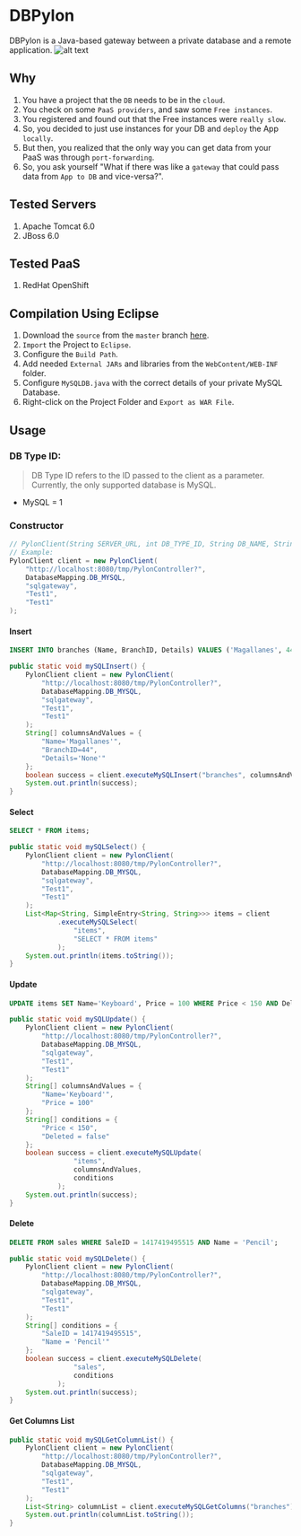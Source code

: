 # DBPylon
DBPylon is a Java-based gateway between a private database and a remote application.
![alt text](https://github.com/cebedovii/Pylon/blob/master/resources/sysarchitecture.jpg)


## Why
1. You have a project that the `DB` needs to be in the `cloud`.
2. You check on some `PaaS providers`, and saw some `Free instances`.
3. You registered and found out that the Free instances were `really slow`.
4. So, you decided to just use instances for your DB and `deploy` the App `locally`.
5. But then, you realized that the only way you can get data from your PaaS was through `port-forwarding`.
6. So, you ask yourself "What if there was like a `gateway` that could pass data from `App to DB` and vice-versa?".


## Tested Servers
1. Apache Tomcat 6.0
2. JBoss 6.0


## Tested PaaS
1. RedHat OpenShift


## Compilation Using Eclipse
1. Download the `source` from the `master` branch [here](https://github.com/cebedovii/Pylon/archive/master.zip).
2. `Import` the Project to `Eclipse`.
3. Configure the `Build Path`.
4. Add needed `External JARs` and libraries from the `WebContent/WEB-INF` folder.
5. Configure `MySQLDB.java` with the correct details of your private MySQL Database.
6. Right-click on the Project Folder and `Export as WAR File`.


## Usage

### DB Type ID:
> DB Type ID refers to the ID passed to the client as a parameter. Currently, the only supported database is MySQL.

* MySQL = 1


### Constructor
```java
// PylonClient(String SERVER_URL, int DB_TYPE_ID, String DB_NAME, String USERNAME, String PASSWORD)
// Example:
PylonClient client = new PylonClient(
	"http://localhost:8080/tmp/PylonController?",
	DatabaseMapping.DB_MYSQL,
	"sqlgateway",
	"Test1",
	"Test1"
);
```


#### Insert
```sql
INSERT INTO branches (Name, BranchID, Details) VALUES ('Magallanes', 44, 'None');
```
```java
public static void mySQLInsert() {
	PylonClient client = new PylonClient(
		"http://localhost:8080/tmp/PylonController?",
		DatabaseMapping.DB_MYSQL,
		"sqlgateway",
		"Test1",
		"Test1"
	);
	String[] columnsAndValues = {
		"Name='Magallanes'",
		"BranchID=44",
		"Details='None'"
	};
	boolean success = client.executeMySQLInsert("branches", columnsAndValues);
	System.out.println(success);
}
```


#### Select
```sql
SELECT * FROM items;
```
```java
public static void mySQLSelect() {
	PylonClient client = new PylonClient(
		"http://localhost:8080/tmp/PylonController?",
		DatabaseMapping.DB_MYSQL,
		"sqlgateway",
		"Test1",
		"Test1"
	);
	List<Map<String, SimpleEntry<String, String>>> items = client
			.executeMySQLSelect(
				"items",
				"SELECT * FROM items"
			);
	System.out.println(items.toString());
}
```


#### Update
```sql
UPDATE items SET Name='Keyboard', Price = 100 WHERE Price < 150 AND Deleted = false;
```
```java
public static void mySQLUpdate() {
	PylonClient client = new PylonClient(
		"http://localhost:8080/tmp/PylonController?",
		DatabaseMapping.DB_MYSQL,
		"sqlgateway",
		"Test1",
		"Test1"
	);
	String[] columnsAndValues = {
		"Name='Keyboard'",
		"Price = 100"
	};
	String[] conditions = {
		"Price < 150",
		"Deleted = false"
	};
	boolean success = client.executeMySQLUpdate(
				"items",
				columnsAndValues,
				conditions
			);
	System.out.println(success);
}
```


#### Delete
```sql
DELETE FROM sales WHERE SaleID = 1417419495515 AND Name = 'Pencil';
```
```java
public static void mySQLDelete() {
	PylonClient client = new PylonClient(
		"http://localhost:8080/tmp/PylonController?",
		DatabaseMapping.DB_MYSQL,
		"sqlgateway",
		"Test1",
		"Test1"
	);
	String[] conditions = {
		"SaleID = 1417419495515",
		"Name = 'Pencil'"
	};
	boolean success = client.executeMySQLDelete(
				"sales",
				conditions
			);
	System.out.println(success);
}
```


#### Get Columns List
```java
public static void mySQLGetColumnList() {
	PylonClient client = new PylonClient(
		"http://localhost:8080/tmp/PylonController?",
		DatabaseMapping.DB_MYSQL,
		"sqlgateway",
		"Test1",
		"Test1"
	);
	List<String> columnList = client.executeMySQLGetColumns("branches");
	System.out.println(columnList.toString());
}
```
